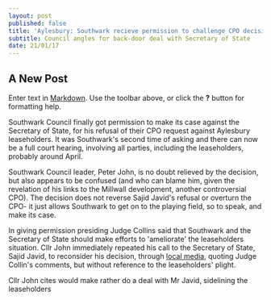 ```yaml
---
layout: post
published: false
title: 'Aylesbury: Southwark recieve permission to challenge CPO decision.'
subtitle: Council angles for back-door deal with Secretary of State
date: 21/01/17
---
```

## A New Post

Enter text in [Markdown](http://daringfireball.net/projects/markdown/). Use the toolbar above, or click the **?** button for formatting help.

Southwark Council finally got permission to make its case against the Secretary of State, for his refusal of their CPO request against Aylesbury leaseholders.  It was Southwark's second time of asking and there can now be a full court hearing, involving all parties, including the leaseholders, probably around April.

Southwark Council leader, Peter John, is no doubt relieved by the decision, but also appears to be confused   (and who can blame him, given the revelation of his links to the Millwall development, another controversial CPO).  The decision does not reverse Sajid Javid's refusal or overturn the CPO- it just allows Southwark to get on to the playing field, so to speak, and make its case.

In giving permission presiding Judge Collins said that Southwark and the Secretary of State should make efforts to 'ameliorate' the leaseholders situation.  Cllr John immediately repeated his call to the Secretary of State, Sajid Javid, to reconsider his decision, through [local media](http://www.southwarknews.co.uk/news/council-leader-calls-government-settle-aylesbury-cpo-dispute-outside-court/), quoting Judge Collin's comments, but without reference to the leaseholders' plight.

Cllr John cites would make rather do a deal with Mr Javid, sidelining the leaseholders
